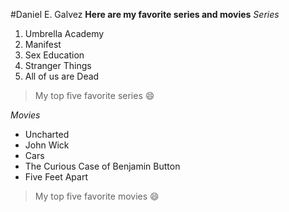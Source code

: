 #Daniel E. Galvez
**Here are my favorite series and movies**
*Series*
1. Umbrella Academy
2. Manifest
3. Sex Education
4. Stranger Things
5. All of us are Dead
> My top five favorite series 😄

*Movies*
- Uncharted
- John Wick
- Cars
- The Curious Case of Benjamin Button
- Five Feet Apart
> My top five favorite movies 😄
